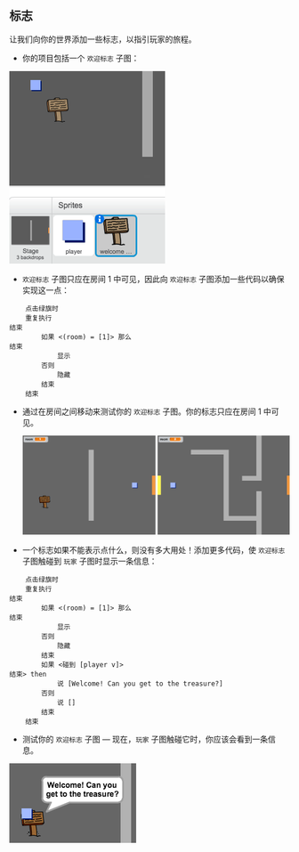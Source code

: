 ## 标志

让我们向你的世界添加一些标志，以指引玩家的旅程。

+ 你的项目包括一个 `欢迎标志` 子图：

![screenshot](images/world-sign.png)

+ `欢迎标志` 子图只应在房间 1 中可见，因此向 `欢迎标志` 子图添加一些代码以确保实现这一点：

```blocks
	点击绿旗时
	重复执行
结束
		如果 <(room) = [1]> 那么
结束
			显示
		否则
			隐藏
		结束
	结束
```

+ 通过在房间之间移动来测试你的 `欢迎标志` 子图。你的标志只应在房间 1 中可见。

	![screenshot](images/world-sign-test.png)

+ 一个标志如果不能表示点什么，则没有多大用处！添加更多代码，使 `欢迎标志` 子图触碰到 `玩家` 子图时显示一条信息：

```blocks
	点击绿旗时
	重复执行
结束
		如果 <(room) = [1]> 那么
结束
			显示
		否则
			隐藏
		结束
        如果 <碰到 [player v]>
结束> then
            说 [Welcome! Can you get to the treasure?]
        否则
            说 []
        结束
	结束
```

+ 测试你的 `欢迎标志` 子图 — 现在，`玩家` 子图触碰它时，你应该会看到一条信息。

![screenshot](images/world-sign-test2.png)
